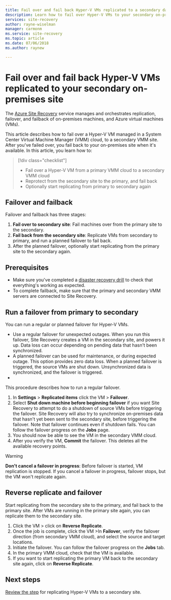 ```yaml
---
title: Fail over and fail back Hyper-V VMs replicated to a secondary data center with Site Recovery | Microsoft Docs
description: Learn how to fail over Hyper-V VMs to your secondary on-premises site and fail back to primary site, with Azure Site Recovery
services: site-recovery
author: rayne-wiselman
manager: carmonm
ms.service: site-recovery
ms.topic: article
ms.date: 07/06/2018
ms.author: raynew

---
```


# Fail over and fail back Hyper-V VMs replicated to your secondary on-premises site

The [Azure Site Recovery](site-recovery-overview.md) service manages and orchestrates replication, failover, and failback of on-premises machines, and Azure virtual machines (VMs).

This article describes how to fail over a Hyper-V VM managed in a System Center Virtual Machine Manager (VMM) cloud, to a secondary VMM site. After you've failed over, you fail back to your on-premises site when it's available. In this article, you learn how to:

> [!div class="checklist"]
> * Fail over a Hyper-V VM from a primary VMM cloud to a secondary VMM cloud
> * Reprotect from the secondary site to the primary, and fail back
> * Optionally start replicating from primary to secondary again

## Failover and failback

Failover and failback has three stages:

1. **Fail over to secondary site**: Fail machines over from the primary site to the secondary.
2. **Fail back from the secondary site**: Replicate VMs from secondary to primary, and run a planned failover to fail back.
3. After the planned failover, optionally start replicating from the primary site to the secondary again.


## Prerequisites

- Make sure you've completed a [disaster recovery drill](hyper-v-vmm-test-failover.md) to check that everything's working as expected.
- To complete failback, make sure that the primary and secondary VMM servers are connected to Site Recovery.



## Run a failover from primary to secondary

You can run a regular or planned failover for Hyper-V VMs.

- Use a regular failover for unexpected outages. When you run this failover, Site Recovery creates a VM in the secondary site, and powers it up. Data loss can occur depending on pending data that hasn't been synchronized.
- A planned failover can be used for maintenance, or during expected outage. This option provides zero data loss. When a planned failover is triggered, the source VMs are shut down. Unsynchronized data is synchronized, and the failover is triggered. 
- 
This procedure describes how to run a regular failover.


1. In **Settings** > **Replicated items** click the VM > **Failover**.
1. Select **Shut down machine before beginning failover** if you want Site Recovery to attempt to do a shutdown of source VMs before triggering the failover. Site Recovery will also try to synchronize on-premises data that hasn't yet been sent to the secondary site, before triggering the failover. Note that failover continues even if shutdown fails. You can follow the failover progress on the **Jobs** page.
2. You should now be able to see the VM in the secondary VMM cloud.
3. After you verify the VM, **Commit** the failover. This deletes all the available recovery points.

> [!WARNING]
> **Don't cancel a failover in progress**: Before failover is started, VM replication is stopped. If you cancel a failover in progress, failover stops, but the VM won't replicate again.  


## Reverse replicate and failover

Start replicating from the secondary site to the primary, and fail back to the primary site. After VMs are running in the primary site again, you can replicate them to the secondary site.  

 
1. Click the VM > click on **Reverse Replicate**.
2. Once the job is complete, click the VM >In **Failover**, verify the failover direction (from secondary VMM cloud), and select the source and target locations. 
4. Initiate the failover. You can follow the failover progress on the **Jobs** tab.
5. In the primary VMM cloud, check that the VM is available.
6. If you want to start replicating the primary VM back to the secondary site again, click on **Reverse Replicate**.

## Next steps
[Review the step](hyper-v-vmm-disaster-recovery.md) for replicating Hyper-V VMs to a secondary site.
